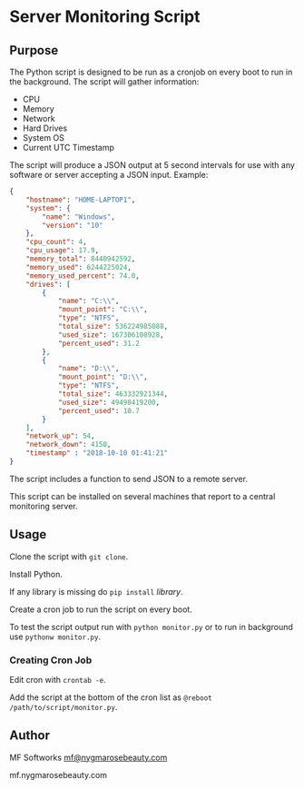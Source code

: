 # Server Monitoring Script

## Purpose

The Python script is designed to be run as a cronjob on every boot to run in the background.
The script will gather information:

- CPU
- Memory
- Network
- Hard Drives
- System OS
- Current UTC Timestamp

The script will produce a JSON output at 5 second intervals for use with any software or server accepting a JSON input.
Example:

```json
{
    "hostname": "HOME-LAPTOP1",
    "system": {
        "name": "Windows",
        "version": "10"
    },
    "cpu_count": 4,
    "cpu_usage": 17.9,
    "memory_total": 8440942592,
    "memory_used": 6244225024,
    "memory_used_percent": 74.0,
    "drives": [
        {
            "name": "C:\\",
            "mount_point": "C:\\",
            "type": "NTFS",
            "total_size": 536224985088,
            "used_size": 167306108928,
            "percent_used": 31.2
        },
        {
            "name": "D:\\",
            "mount_point": "D:\\",
            "type": "NTFS",
            "total_size": 463332921344,
            "used_size": 49498419200,
            "percent_used": 10.7
        }
    ],
    "network_up": 54,
    "network_down": 4150,
    "timestamp" : "2018-10-10 01:41:21"
}
```

The script includes a function to send JSON to a remote server.

This script can be installed on several machines that report to a central monitoring server.

## Usage

Clone the script with `git clone`.

Install Python.

If any library is missing do `pip install` *library*.

Create a cron job to run the script on every boot.

To test the script output run with `python monitor.py` or to run in background use `pythonw monitor.py`.

### Creating Cron Job

Edit cron with `crontab -e`.

Add the script at the bottom of the cron list as `@reboot /path/to/script/monitor.py`.

## Author

MF Softworks <mf@nygmarosebeauty.com>

mf.nygmarosebeauty.com